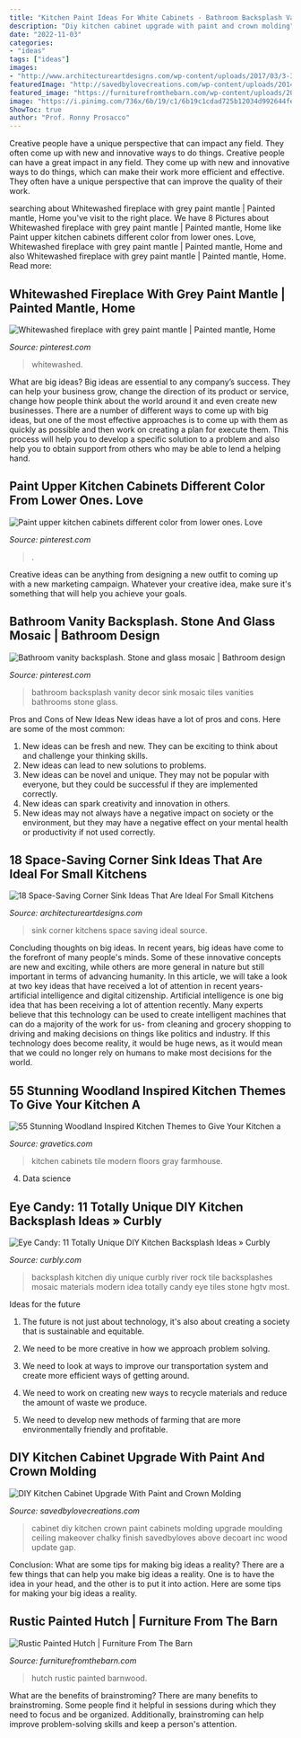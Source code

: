 ```yaml
---
title: "Kitchen Paint Ideas For White Cabinets - Bathroom Backsplash Vanity Decor Sink Mosaic Tiles Vanities Bathrooms Stone Glass"
description: "Diy kitchen cabinet upgrade with paint and crown molding"
date: "2022-11-03"
categories:
- "ideas"
tags: ["ideas"]
images:
- "http://www.architectureartdesigns.com/wp-content/uploads/2017/03/3-3.jpg"
featuredImage: "http://savedbylovecreations.com/wp-content/uploads/2014/07/Cabinet-Makeover-with-DIY-crown-moulding-and-chalky-finish-@DecoArt_Inc-@savedbyloves.png"
featured_image: "https://furniturefromthebarn.com/wp-content/uploads/2018/03/IMG_6500-2.jpg"
image: "https://i.pinimg.com/736x/6b/19/c1/6b19c1cdad725b12034d992644fef815--grey-paint-mantles.jpg"
ShowToc: true
author: "Prof. Ronny Prosacco"
---
```



Creative people have a unique perspective that can impact any field. They often come up with new and innovative ways to do things.
Creative people can have a great impact in any field. They come up with new and innovative ways to do things, which can make their work more efficient and effective. They often have a unique perspective that can improve the quality of their work.

	

		
searching about Whitewashed fireplace with grey paint mantle | Painted mantle, Home you've visit to the right place. We have 8 Pictures about Whitewashed fireplace with grey paint mantle | Painted mantle, Home like Paint upper kitchen cabinets different color from lower ones. Love, Whitewashed fireplace with grey paint mantle | Painted mantle, Home and also Whitewashed fireplace with grey paint mantle | Painted mantle, Home. Read more:
		
    
## Whitewashed Fireplace With Grey Paint Mantle | Painted Mantle, Home

<img loading=lazy src="https://i.pinimg.com/736x/6b/19/c1/6b19c1cdad725b12034d992644fef815--grey-paint-mantles.jpg" onerror="this.onerror=null;this.src='https://tse1.mm.bing.net/th?id=OIP.FxhFncpFdiHxDJvhoEwwBwHaJ3&amp;pid=15.1';" alt="Whitewashed fireplace with grey paint mantle | Painted mantle, Home">

_Source: pinterest.com_

>whitewashed. 

	

What are big ideas?
Big ideas are essential to any company’s success. They can help your business grow, change the direction of its product or service, change how people think about the world around it and even create new businesses. There are a number of different ways to come up with big ideas, but one of the most effective approaches is to come up with them as quickly as possible and then work on creating a plan for execute them. This process will help you to develop a specific solution to a problem and also help you to obtain support from others who may be able to lend a helping hand.

    
## Paint Upper Kitchen Cabinets Different Color From Lower Ones. Love

<img loading=lazy src="https://i.pinimg.com/736x/e1/a1/18/e1a1180519074408325b765324665b44--kitchen-cabinets-lower.jpg" onerror="this.onerror=null;this.src='https://tse3.mm.bing.net/th?id=OIP.ApXTk0wOILKiQjsjdrR43gHaJ3&amp;pid=15.1';" alt="Paint upper kitchen cabinets different color from lower ones. Love">

_Source: pinterest.com_

>. 

	

Creative ideas can be anything from designing a new outfit to coming up with a new marketing campaign. Whatever your creative idea, make sure it's something that will help you achieve your goals.

    
## Bathroom Vanity Backsplash. Stone And Glass Mosaic | Bathroom Design

<img loading=lazy src="https://i.pinimg.com/736x/d6/ef/51/d6ef519c5232203769b29ba2bbcaf1ed--vanity-backsplash-bathroom-vanities.jpg" onerror="this.onerror=null;this.src='https://tse2.mm.bing.net/th?id=OIP.PsW4u8Ard9WWH-67HYjiFAHaJ3&amp;pid=15.1';" alt="Bathroom vanity backsplash. Stone and glass mosaic | Bathroom design">

_Source: pinterest.com_

>bathroom backsplash vanity decor sink mosaic tiles vanities bathrooms stone glass. 

	

Pros and Cons of New Ideas
New ideas have a lot of pros and cons. Here are some of the most common:
1. New ideas can be fresh and new. They can be exciting to think about and challenge your thinking skills.
2. New ideas can lead to new solutions to problems.
3. New ideas can be novel and unique. They may not be popular with everyone, but they could be successful if they are implemented correctly.
4. New ideas can spark creativity and innovation in others.
5. New ideas may not always have a negative impact on society or the environment, but they may have a negative effect on your mental health or productivity if not used correctly.

    
## 18 Space-Saving Corner Sink Ideas That Are Ideal For Small Kitchens

<img loading=lazy src="http://www.architectureartdesigns.com/wp-content/uploads/2017/03/3-3.jpg" onerror="this.onerror=null;this.src='https://tse4.mm.bing.net/th?id=OIP.8Qd-iG9UX5WBaD4ZbFkYrwAAAA&amp;pid=15.1';" alt="18 Space-Saving Corner Sink Ideas That Are Ideal For Small Kitchens">

_Source: architectureartdesigns.com_

>sink corner kitchens space saving ideal source. 

	

Concluding thoughts on big ideas.
In recent years, big ideas have come to the forefront of many people's minds. Some of these innovative concepts are new and exciting, while others are more general in nature but still important in terms of advancing humanity. In this article, we will take a look at two key ideas that have received a lot of attention in recent years- artificial intelligence and digital citizenship. 
Artificial intelligence is one big idea that has been receiving a lot of attention recently. Many experts believe that this technology can be used to create intelligent machines that can do a majority of the work for us- from cleaning and grocery shopping to driving and making decisions on things like politics and industry. If this technology does become reality, it would be huge news, as it would mean that we could no longer rely on humans to make most decisions for the world.

    
## 55 Stunning Woodland Inspired Kitchen Themes To Give Your Kitchen A

<img loading=lazy src="http://www.gravetics.com/wp-content/uploads/2017/09/Modern-Farmhouse-Kitchen.-Gray-tile-floors-white-cabinets..jpg" onerror="this.onerror=null;this.src='https://tse3.mm.bing.net/th?id=OIP.T3eeW0y5eLou0ha9V-oL1wHaLH&amp;pid=15.1';" alt="55 Stunning Woodland Inspired Kitchen Themes to Give Your Kitchen a">

_Source: gravetics.com_

>kitchen cabinets tile modern floors gray farmhouse. 

	

4. Data science 

    
## Eye Candy: 11 Totally Unique DIY Kitchen Backsplash Ideas » Curbly

<img loading=lazy src="http://assets.curbly.com/photos/0000/0017/3370/10_large_jpg.jpg?1410811183" onerror="this.onerror=null;this.src='https://tse2.mm.bing.net/th?id=OIP.rrDWxfQ-pDEBP_ffUIA9cAHaJ4&amp;pid=15.1';" alt="Eye Candy: 11 Totally Unique DIY Kitchen Backsplash Ideas » Curbly">

_Source: curbly.com_

>backsplash kitchen diy unique curbly river rock tile backsplashes mosaic materials modern idea totally candy eye tiles stone hgtv most. 

	

Ideas for the future
1. The future is not just about technology, it's also about creating a society that is sustainable and equitable.
2. We need to be more creative in how we approach problem solving.

3. We need to look at ways to improve our transportation system and create more efficient ways of getting around.

4. We need to work on creating new ways to recycle materials and reduce the amount of waste we produce.

5. We need to develop new methods of farming that are more environmentally friendly and profitable.

    
## DIY Kitchen Cabinet Upgrade With Paint And Crown Molding

<img loading=lazy src="http://savedbylovecreations.com/wp-content/uploads/2014/07/Cabinet-Makeover-with-DIY-crown-moulding-and-chalky-finish-@DecoArt_Inc-@savedbyloves.png" onerror="this.onerror=null;this.src='https://tse1.mm.bing.net/th?id=OIP.GSaPSrodTB6_8Wdh0pjE6QHaKS&amp;pid=15.1';" alt="DIY Kitchen Cabinet Upgrade With Paint and Crown Molding">

_Source: savedbylovecreations.com_

>cabinet diy kitchen crown paint cabinets molding upgrade moulding ceiling makeover chalky finish savedbyloves above decoart inc wood update gap. 

	

Conclusion: What are some tips for making big ideas a reality?
There are a few things that can help you make big ideas a reality. One is to have the idea in your head, and the other is to put it into action. Here are some tips for making your big ideas a reality.

    
## Rustic Painted Hutch | Furniture From The Barn

<img loading=lazy src="https://furniturefromthebarn.com/wp-content/uploads/2018/03/IMG_6500-2.jpg" onerror="this.onerror=null;this.src='https://tse4.mm.bing.net/th?id=OIP.Cy6qZzKArjVXEVkvoqTTYwHaJ4&amp;pid=15.1';" alt="Rustic Painted Hutch | Furniture From The Barn">

_Source: furniturefromthebarn.com_

>hutch rustic painted barnwood. 

	

What are the benefits of brainstroming?
There are many benefits to brainstroming. Some people find it helpful in sessions during which they need to focus and be organized. Additionally, brainstroming can help improve problem-solving skills and keep a person's attention.

